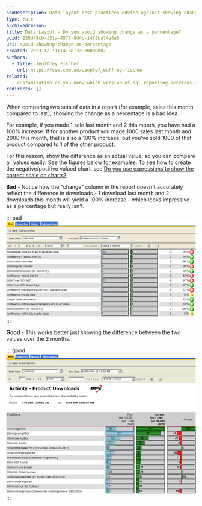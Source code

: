 ```yaml
---
seoDescription: Data layout best practices advise against showing change as a percentage when comparing data sets, instead opting for actual value differences.
type: rule
archivedreason:
title: Data Layout - Do you avoid showing change as a percentage?
guid: 229d49cb-d31a-4577-8d4c-1473ba74e4a5
uri: avoid-showing-change-as-percentage
created: 2023-12-11T14:38:33.0000000Z
authors:
  - title: Jeoffrey Fischer
    url: https://ssw.com.au/people/jeoffrey-fischer
related:
  - customization-do-you-know-which-version-of-sql-reporting-services-and-visual-studio-you-are-using
redirects: []
---
```


When comparing two sets of data in a report (for example, sales this month compared to last), showing the change as a percentage is a bad idea.

<!--endintro-->

For example, if you made 1 sale last month and 2 this month, you have had a 100% increase. If for another product you made 1000 sales last month and 2000 this month, that is also a 100% increase, but you've sold 1000 of that product compared to 1 of the other product.

For this reason, show the difference as an actual value, so you can compare all values easily. See the figures below for examples. To see how to create the negative/positive valued chart, see [Do you use expressions to show the correct scale on charts?](https://www.ssw.com.au/ssw/Standards/Rules/RulesToBetterSQLReportingServices.aspx#maxminvalues)

**Bad** - Notice how the "change" column in the report doesn't accurately reflect the difference in downloads - 1 download last month and 2 downloads this month will yield a 100% increase - which looks impressive as a percentage but really isn't.

::: bad  
![Figure: Bad example - The percentage change column in this Reporting Services product downloads report is misleading](productdownloadgraph_rs2005_bad.gif)  
:::

**Good** - This works better just showing the difference between the two values over the 2 months.

::: good  
![Figure: Good example - The column works better as just a difference between the current and previous download totals](productdownloadgraph_rs2005_good.gif)
:::
